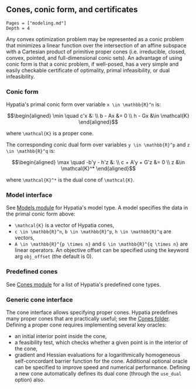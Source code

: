 ## Cones, conic form, and certificates

```@contents
Pages = ["modeling.md"]
Depth = 4
```

Any convex optimization problem may be represented as a conic problem that minimizes a linear function over the intersection of an affine subspace with a Cartesian product of primitive proper cones (i.e. irreducible, closed, convex, pointed, and full-dimensional conic sets).
An advantage of using conic form is that a conic problem, if well-posed, has a very simple and easily checkable certificate of optimality, primal infeasibility, or dual infeasibility.

### Conic form

Hypatia's primal conic form over variable ``x \in \mathbb{R}^n`` is:
```math
\begin{aligned}
\min \quad c'x &:
\\
b - Ax &= 0
\\
h - Gx &\in \mathcal{K}
\end{aligned}
```
where ``\mathcal{K}`` is a proper cone.

The corresponding conic dual form over variables ``y \in \mathbb{R}^p`` and ``z \in \mathbb{R}^q`` is:
```math
\begin{aligned}
\max \quad -b'y - h'z &:
\\
c + A'y + G'z &= 0
\\
z &\in \mathcal{K}^*
\end{aligned}
```
where ``\mathcal{K}^*`` is the dual cone of ``\mathcal{K}``.

### Model interface

See [Models module](@ref) for Hypatia's model type.
A model specifies the data in the primal conic form above:
- ``\mathcal{K}`` is a vector of Hypatia cones,
- ``c \in \mathbb{R}^n``, ``b \in \mathbb{R}^p``, ``h \in \mathbb{R}^q`` are vectors,
-  ``A \in \mathbb{R}^{p \times n}`` and ``G \in \mathbb{R}^{q \times n}`` are linear operators.
An objective offset can be specified using the keyword arg `obj_offset` (the default is 0).

### Predefined cones

See [Cones module](@ref) for a list of Hypatia's predefined cone types.

### Generic cone interface

The cone interface allows specifying proper cones.
Hypatia predefines many proper cones that are practically useful; see the [Cones folder](https://github.com/chriscoey/Hypatia.jl/tree/master/src/Cones).
Defining a proper cone requires implementing several key oracles:
- an initial interior point inside the cone,
- a feasibility test, which checks whether a given point is in the interior of the cone,
- gradient and Hessian evaluations for a logarithmically homogeneous self-concordant barrier function for the cone.
Additional optional oracle can be specified to improve speed and numerical performance.
Defining a new cone automatically defines its dual cone (through the `use_dual` option) also.
